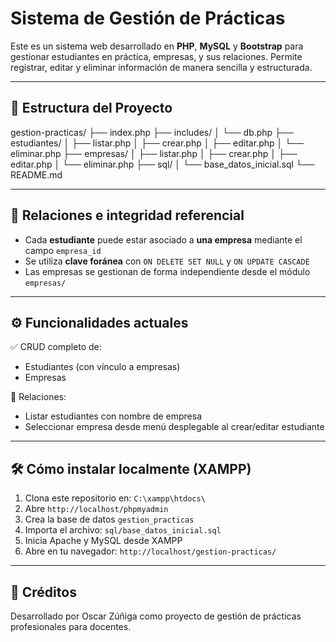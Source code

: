 # Sistema de Gestión de Prácticas

Este es un sistema web desarrollado en **PHP**, **MySQL** y **Bootstrap** para gestionar estudiantes en práctica, empresas, y sus relaciones. Permite registrar, editar y eliminar información de manera sencilla y estructurada.

---

## 🧱 Estructura del Proyecto

gestion-practicas/
├── index.php
├── includes/
│ └── db.php
├── estudiantes/
│ ├── listar.php
│ ├── crear.php
│ ├── editar.php
│ └── eliminar.php
├── empresas/
│ ├── listar.php
│ ├── crear.php
│ ├── editar.php
│ └── eliminar.php
├── sql/
│ └── base_datos_inicial.sql
└── README.md

---

## 🔗 Relaciones e integridad referencial

- Cada **estudiante** puede estar asociado a **una empresa** mediante el campo `empresa_id`
- Se utiliza **clave foránea** con `ON DELETE SET NULL` y `ON UPDATE CASCADE`
- Las empresas se gestionan de forma independiente desde el módulo `empresas/`

---

## ⚙️ Funcionalidades actuales

✅ CRUD completo de:
- Estudiantes (con vínculo a empresas)
- Empresas

🧩 Relaciones:
- Listar estudiantes con nombre de empresa
- Seleccionar empresa desde menú desplegable al crear/editar estudiante

---

## 🛠 Cómo instalar localmente (XAMPP)

1. Clona este repositorio en: `C:\xampp\htdocs\`
2. Abre `http://localhost/phpmyadmin`
3. Crea la base de datos `gestion_practicas`
4. Importa el archivo: `sql/base_datos_inicial.sql`
5. Inicia Apache y MySQL desde XAMPP
6. Abre en tu navegador: `http://localhost/gestion-practicas/`

---

## 💬 Créditos

Desarrollado por Oscar Zúñiga como proyecto de gestión de prácticas profesionales para docentes.
